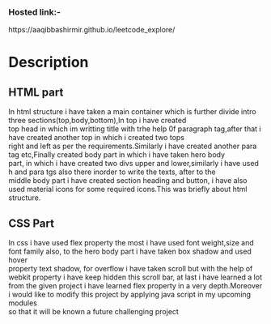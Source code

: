<h3>Hosted link:-</h3>https://aaqibbashirmir.github.io/leetcode_explore/<br>
<h1>Description</h1>
<h2>HTML part</h2>
In html structure i have taken a main container which is further divide intro three sections(top,body,bottom),In top i have created<br>
top head in which im writting title with trhe help 0f paragraph tag,after that i have created another top in which i created two tops<br>
right and left as per the requirements.Similarly i have created another para tag etc,Finally created body part in which i have taken hero body<br>
part, in which i have created two divs upper and lower,similarly i have used h and para tgs also there inorder to write the texts, after to the <br>
middle body part i have created section heading and button, i have also used material icons for some required icons.This was briefly about html<br>
structure.
<h2>CSS Part</h2>
In css i have used flex property the most i have used font weight,size and font family also, to the hero body part i have taken box shadow and used hover <br>
property text shadow, for overflow i have taken scroll but with the help of webkit property i have keep hidden this scroll  bar, at last i have learned a lot<br>
from the given project i have learned flex property in a very depth.Moreover i would like to modify this project by applying java script in my upcoming modules<br>
so that it will be known a future challenging project





































































































